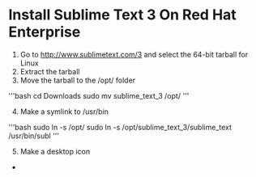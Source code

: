 Install Sublime Text 3 On Red Hat Enterprise
============================================

1. Go to http://www.sublimetext.com/3 and select the 64-bit tarball for Linux
2. Extract the tarball
3. Move the tarball to the /opt/ folder

  '''bash
  cd Downloads
  sudo mv sublime_text_3 /opt/
  '''

4. Make a symlink to /usr/bin

  '''bash
  sudo ln -s /opt/
  sudo ln -s /opt/sublime_text_3/sublime_text /usr/bin/subl
  '''

5. Make a desktop icon
  * 